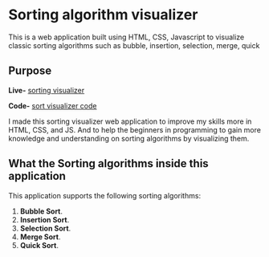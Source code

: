 # Sorting algorithm visualizer

This is a web application built using HTML, CSS, Javascript to visualize classic sorting algorithms such as bubble, insertion, selection, merge, quick 



## Purpose
**Live-** [sorting visualizer](https://antrikshguleria.github.io/sortingvisualizer/) 

**Code-** [sort visualizer code](https://github.com/Antrikshguleria/sortingvisualizer)

I made this sorting visualizer web application to improve my skills more in
HTML, CSS, and JS. And to help the beginners in programming to gain more knowledge and understanding on sorting algorithms by visualizing them.

## What the Sorting algorithms inside this application

This application supports the following sorting algorithms:

1. **Bubble Sort**.
2. **Insertion Sort**.
3. **Selection Sort**.
4. **Merge Sort**.
5. **Quick Sort**.
